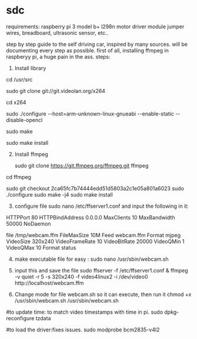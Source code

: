# sdc
requirements:
raspberry pi 3 model b+
l298n motor driver module
jumper wires, breadboard, ultrasonic sensor, etc..

step by step guide to the self driving car, inspired by many sources. will be documenting every step as possible.
first of all, installing ffmpeg in raspberyy pi, a huge pain in the ass. steps:

1. Install library

  cd /usr/src
  
  sudo git clone git://git.videolan.org/x264
  
  cd x264
  
  sudo ./configure --host=arm-unknown-linux-gnueabi --enable-static --disable-opencl
  
  sudo make
  
  sudo make install
  
2. Install ffmpeg

   sudo git clone https://git.ffmpeg.org/ffmpeg.git ffmpeg
   
  cd ffmpeg
  
  sudo git checkout 2ca65fc7b74444edd51d5803a2c1e05a801a6023
  sudo ./configure
  sudo make -j4
  sudo make install

3. configure file
  sudo nano /etc/ffserver1.conf
  and input the following in it:

HTTPPort 80
HTTPBindAddress 0.0.0.0
MaxClients 10
MaxBandwidth 50000
NoDaemon

<Feed webcam.ffm>
file /tmp/webcam.ffm
FileMaxSize 10M
</Feed>

<Stream webcam.mjpeg>
Feed webcam.ffm
Format mjpeg
VideoSize 320x240
VideoFrameRate 10
VideoBitRate 20000
VideoQMin 1
VideoQMax 10
</Stream>

<Stream stat.html>
Format status
</Stream>


4. make executable file for easy :
sudo nano /usr/sbin/webcam.sh

5. input this and save the file
sudo ffserver -f /etc/ffserver1.conf & ffmpeg -v quiet -r 5 -s 320x240 -f video4linux2 -i /dev/video0 http://localhost/webcam.ffm

6. Change mode for file webcam.sh so it can execute, then run it
chmod +x /usr/sbin/webcam.sh
/usr/sbin/webcam.sh

#to update time: to match video timestamps with time in pi.
sudo dpkg-reconfigure tzdata

#to load the driver:fixes issues.
sudo modprobe bcm2835-v4l2

